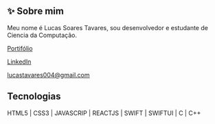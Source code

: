 ## ✨ Sobre mim

Meu nome é Lucas Soares Tavares, sou desenvolvedor e estudante de Ciencia da Computação.

[Portifólio]()

[LinkedIn](https://www.linkedin.com/in/lucas-tavares-764691279)

[lucastavares004@gmail.com](lucastavares004@gmail.com)

## Tecnologias

HTML5 | CSS3 | JAVASCRIP | REACTJS | SWIFT | SWIFTUI | C | C++ 

